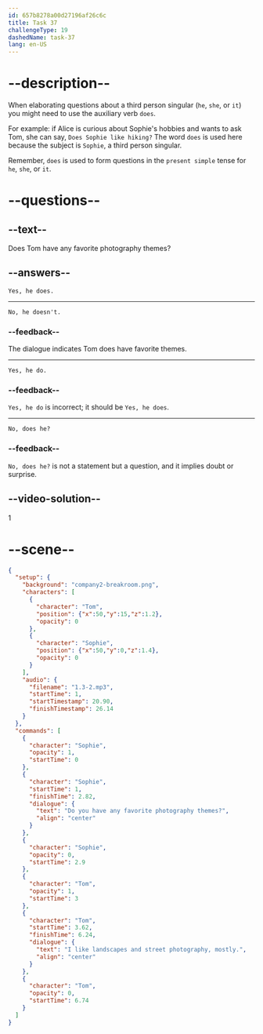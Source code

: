 ```yaml
---
id: 657b8278a00d27196af26c6c
title: Task 37
challengeType: 19
dashedName: task-37
lang: en-US
---
```


<!-- (audio) Sophie: Do you have any favorite photography themes?
Tom: I like landscapes and street photography, mostly. -->

# --description--

When elaborating questions about a third person singular (`he`, `she`, or `it`) you might need to use the auxiliary verb `does`.

For example: if Alice is curious about Sophie's hobbies and wants to ask Tom, she can say, `Does Sophie like hiking?` The word `does` is used here because the subject is `Sophie`, a third person singular.

Remember, `does` is used to form questions in the `present simple` tense for `he`, `she`, or `it`.

# --questions--

## --text--

Does Tom have any favorite photography themes?

## --answers--

`Yes, he does.`

---

`No, he doesn't.`

### --feedback--

The dialogue indicates Tom does have favorite themes.

---

`Yes, he do.`

### --feedback--

`Yes, he do` is incorrect; it should be `Yes, he does`.

---

`No, does he?`

### --feedback--

`No, does he?` is not a statement but a question, and it implies doubt or surprise.

## --video-solution--

1

# --scene--

```json
{
  "setup": {
    "background": "company2-breakroom.png",
    "characters": [
      {
        "character": "Tom",
        "position": {"x":50,"y":15,"z":1.2},
        "opacity": 0
      },
      {
        "character": "Sophie",
        "position": {"x":50,"y":0,"z":1.4},
        "opacity": 0
      }
    ],
    "audio": {
      "filename": "1.3-2.mp3",
      "startTime": 1,
      "startTimestamp": 20.90,
      "finishTimestamp": 26.14
    }
  },
  "commands": [
    {
      "character": "Sophie",
      "opacity": 1,
      "startTime": 0
    },
    {
      "character": "Sophie",
      "startTime": 1,
      "finishTime": 2.82,
      "dialogue": {
        "text": "Do you have any favorite photography themes?",
        "align": "center"
      }
    },
    {
      "character": "Sophie",
      "opacity": 0,
      "startTime": 2.9
    },
    {
      "character": "Tom",
      "opacity": 1,
      "startTime": 3
    },
    {
      "character": "Tom",
      "startTime": 3.62,
      "finishTime": 6.24,
      "dialogue": {
        "text": "I like landscapes and street photography, mostly.",
        "align": "center"
      }
    },
    {
      "character": "Tom",
      "opacity": 0,
      "startTime": 6.74
    }
  ]
}
```
